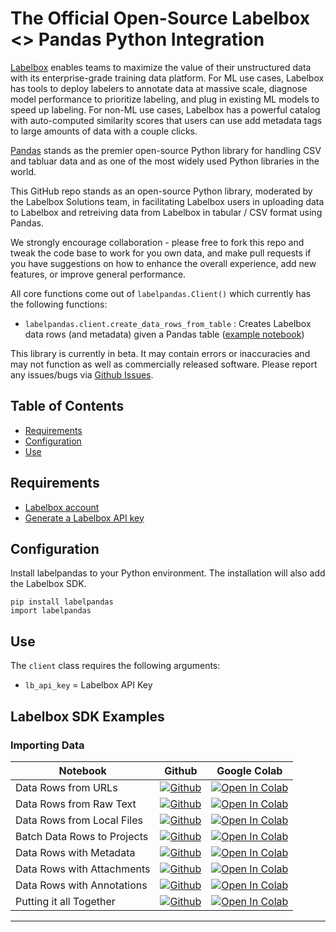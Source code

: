 # The Official Open-Source Labelbox <> Pandas Python Integration

[Labelbox](https://labelbox.com/) enables teams to maximize the value of their unstructured data with its enterprise-grade training data platform. For ML use cases, Labelbox has tools to deploy labelers to annotate data at massive scale, diagnose model performance to prioritize labeling, and plug in existing ML models to speed up labeling. For non-ML use cases, Labelbox has a powerful catalog with auto-computed similarity scores that users can use add metadata tags to large amounts of data with a couple clicks.

[Pandas](https://pandas.pydata.org/) stands as the premier open-source Python library for handling CSV and tabluar data and as one of the most widely used Python libraries in the world.

This GitHub repo stands as an open-source Python library, moderated by the Labelbox Solutions team, in facilitating Labelbox users in uploading data to Labelbox and retreiving data from Labelbox in tabular / CSV format using Pandas. 

We strongly encourage collaboration - please free to fork this repo and tweak the code base to work for you own data, and make pull requests if you have suggestions on how to enhance the overall experience, add new features, or improve general performance. 

All core functions come out of `labelpandas.Client()` which currently has the following functions:

- `labelpandas.client.create_data_rows_from_table` :   Creates Labelbox data rows (and metadata) given a Pandas table ([example notebook](https://github.com/Labelbox/labelpandas/blob/main/notebooks/create_data_rows_example.ipynb))

This library is currently in beta. It may contain errors or inaccuracies and may not function as well as commercially released software. Please report any issues/bugs via [Github Issues](https://github.com/Labelbox/labelpandas/issues).


## Table of Contents

* [Requirements](#requirements)
* [Configuration](#configuration)
* [Use](#Use)

## Requirements

* [Labelbox account](http://app.labelbox.com/)
* [Generate a Labelbox API key](https://labelbox.com/docs/api/getting-started#create_api_key)

## Configuration

Install labelpandas to your Python environment. The installation will also add the Labelbox SDK.

```
pip install labelpandas
import labelpandas
```

## Use

The `client` class requires the following arguments:
- `lb_api_key` = Labelbox API Key

## Labelbox SDK Examples

### Importing Data

|            Notebook            |  Github  |    Google Colab   |
| ------------------------------ | -------- | ----------------- |
| Data Rows from URLs            | [![Github](https://img.shields.io/badge/GitHub-100000?logo=github&logoColor=white)](notebooks/full-import.ipynb)  | [![Open In Colab](https://colab.research.google.com/assets/colab-badge.svg)](https://colab.research.google.com/drive/1Xg-kn6BaYRLl-F4bMJVVopLmgEyQRTTk) |
| Data Rows from Raw Text        | [![Github](https://img.shields.io/badge/GitHub-100000?logo=github&logoColor=white)](notebooks/full-import.ipynb)  | [![Open In Colab](https://colab.research.google.com/assets/colab-badge.svg)](https://colab.research.google.com/drive/1Xg-kn6BaYRLl-F4bMJVVopLmgEyQRTTk) |
| Data Rows from Local Files     | [![Github](https://img.shields.io/badge/GitHub-100000?logo=github&logoColor=white)](notebooks/full-import.ipynb)  | [![Open In Colab](https://colab.research.google.com/assets/colab-badge.svg)](https://colab.research.google.com/drive/1Xg-kn6BaYRLl-F4bMJVVopLmgEyQRTTk) |
| Batch Data Rows to Projects    | [![Github](https://img.shields.io/badge/GitHub-100000?logo=github&logoColor=white)](notebooks/full-import.ipynb)  | [![Open In Colab](https://colab.research.google.com/assets/colab-badge.svg)](https://colab.research.google.com/drive/1Xg-kn6BaYRLl-F4bMJVVopLmgEyQRTTk) |
| Data Rows with Metadata        | [![Github](https://img.shields.io/badge/GitHub-100000?logo=github&logoColor=white)](notebooks/full-import.ipynb)  | [![Open In Colab](https://colab.research.google.com/assets/colab-badge.svg)](https://colab.research.google.com/drive/1Xg-kn6BaYRLl-F4bMJVVopLmgEyQRTTk) |
| Data Rows with Attachments     | [![Github](https://img.shields.io/badge/GitHub-100000?logo=github&logoColor=white)](notebooks/full-import.ipynb)  | [![Open In Colab](https://colab.research.google.com/assets/colab-badge.svg)](https://colab.research.google.com/drive/1Xg-kn6BaYRLl-F4bMJVVopLmgEyQRTTk) |
| Data Rows with Annotations     | [![Github](https://img.shields.io/badge/GitHub-100000?logo=github&logoColor=white)](notebooks/full-import.ipynb)  | [![Open In Colab](https://colab.research.google.com/assets/colab-badge.svg)](https://colab.research.google.com/drive/1Xg-kn6BaYRLl-F4bMJVVopLmgEyQRTTk) |
| Putting it all Together        | [![Github](https://img.shields.io/badge/GitHub-100000?logo=github&logoColor=white)](notebooks/full-import.ipynb)  | [![Open In Colab](https://colab.research.google.com/assets/colab-badge.svg)](https://colab.research.google.com/drive/1Xg-kn6BaYRLl-F4bMJVVopLmgEyQRTTk) |
------
